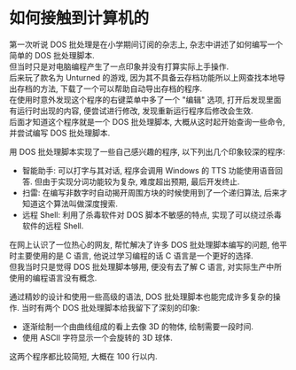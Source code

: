 # 如何接触到计算机的

第一次听说 DOS 批处理是在小学期间订阅的杂志上, 杂志中讲述了如何编写一个简单的 DOS 批处理脚本.  
但当时只是对电脑编程产生了一点印象并没有打算实际上手操作.  
后来玩了款名为 Unturned 的游戏, 因为其不具备云存档功能所以上网查找本地导出存档的方法, 下载了一个可以帮助自动导出存档的程序.  
在使用时意外发现这个程序的右键菜单中多了一个 "编辑" 选项, 打开后发现里面有运行时出现的内容, 便尝试进行修改, 发现重新运行程序后修改会生效.  
后面才知道这个程序就是一个 DOS 批处理脚本, 大概从这时起开始查询一些命令, 并尝试编写 DOS 批处理脚本.  

用 DOS 批处理脚本实现了一些自己感兴趣的程序, 以下列出几个印象较深的程序:  

- 智能助手: 可以打字与其对话, 程序会调用 Windows 的 TTS 功能使用语音回答. 但由于实现分词功能较为复杂, 难度超出预期, 最后开发终止.
- 扫雷: 在编写非数字时自动揭开周围方块的时候使用到了一个递归算法, 后来才知道这个算法叫做深度搜索.
- 远程 Shell: 利用了杀毒软件对 DOS 脚本不敏感的特点, 实现了可以绕过杀毒软件的远程 Shell.

在网上认识了一位热心的网友, 帮忙解决了许多 DOS 批处理脚本编写的问题, 他平时主要使用的是 C 语言, 他说过学习编程的话 C 语言是一个更好的选择.  
但我当时只是觉得 DOS 批处理脚本够用, 便没有去了解 C 语言, 对实际生产中所使用的编程语言没有概念.  

通过精妙的设计和使用一些高级的语法, DOS 批处理脚本也能完成许多复杂的操作. 当时有两个 DOS 批处理脚本给我留下了深刻的印象:  

- 逐渐绘制一个由曲线组成的看上去像 3D 的物体, 绘制需要一段时间.
- 使用 ASCII 字符显示一个会旋转的 3D 球体.

这两个程序都比较简短, 大概在 100 行以内.  